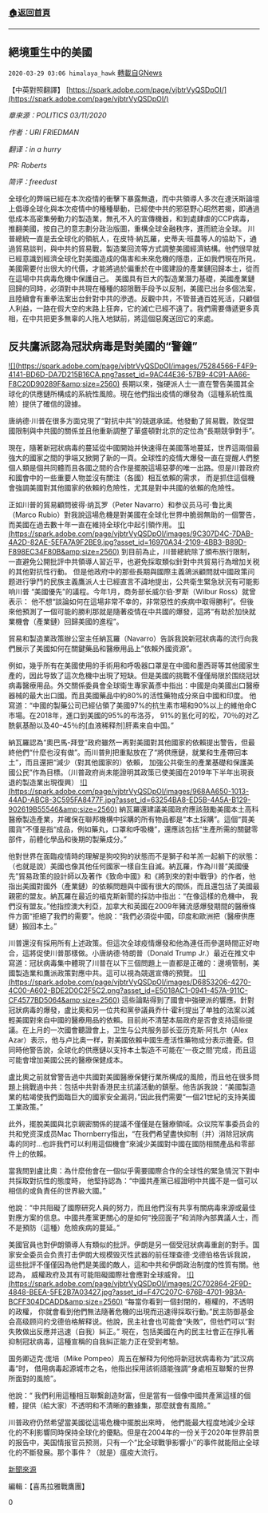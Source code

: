 ###  [:house:返回首頁](https://github.com/ourhimalayas/txt)
---

## 絕境重生中的美國
`2020-03-29 03:06 himalaya_hawk` [轉載自GNews](https://gnews.org/zh-hant/155905/)

【中英對照翻譯】 [https://spark.adobe.com/page/vjbtrVyQSDpOI/](https://spark.adobe.com/page/vjbtrVyQSDpOI/)

*章來源：POLITICS 03/11/2020*

*作者：URI FRIEDMAN*

*翻译：in a hurry*

*PR: Roberts*

*简评：freedust*

全球化的弊端已經在本次疫情的衝擊下暴露無遺，而中共領導人多次在達沃斯論壇上倡導全球化與本次疫情中的種種舉動，已經使中共的邪惡野心昭然若揭，即通過低成本高密集勞動力的製造業，無孔不入的宣傳機器，和到處肆虐的CCP病毒，推翻美國，按自己的意志劃分政治版圖，重構全球金融秩序，進而統治全球。 川普總統一直是去全球化的領航人，在皮特·納瓦羅，史蒂夫·班農等人的協助下，通過貿易談判，與中共的貿易戰，製造業回流等方式調整美國經濟結構。他們很早就已經意識到經濟全球化對美國造成的傷害和未來危機的隱患，正如我們現在所見，美國需要付出很大的代價，才能將過於偏重於在中國建設的產業鏈回歸本土，從而在這場中共病毒危機中保護自己。 美國具有巨大的製造業潛力基礎，美國產業鏈回歸的同時，必須對中共現在種種的超限戰手段予以反制，美國已出台多個法案，且陸續會有重拳法案出台針對中共的滲透。反觀中共，不管普通百姓死活，只顧個人利益，一路在假大空的末路上狂奔，它的滅亡已經不遠了。我們需要傳遞更多真相，在中共把更多無辜的人拖入地獄前，將這個惡魔送回它的來處。

## **反共鷹派認為冠狀病毒是對美國的“警鐘”**
[!\[\](https://spark.adobe.com/page/vjbtrVyQSDpOI/images/75284566-F4F9-4141-BD6D-DA7D215B16CA.png?asset_id=9AC44E36-57B9-4C91-AA66-F8C20D90289F&amp;size=2560)](https://spark.adobe.com/page/vjbtrVyQSDpOI/images/75284566-F4F9-4141-BD6D-DA7D215B16CA.png?asset_id=9AC44E36-57B9-4C91-AA66-F8C20D90289F&amp;size=725)
長期以來，強硬派人士一直在警告美國其全球化的供應鏈所構成的系統性風險。現在他們指出疫情的爆發為（這種系統性風險）提供了確信的證據。

唐纳德·川普在很多方面兌現了“對抗中共”的競選承諾。他發動了貿易戰，敦促盟國限制與中共國的關係並且他重新調整了華盛頓對北京的定位為“長期競爭對手”。

現在，隨著新冠狀病毒的蔓延從中國開始并快速得在美國落地蔓延，世界這兩個最強大的國家之間的爭端又掀開了新的一頁。全球性的疫情大爆發一直在提醒人們整個人類是個共同體而且各國之間的合作是擺脫這場惡夢的唯一出路。但是川普政府和國會中的一些重要人物並沒有關注（各國）相互依賴的需求， 而是抓住這個機會強調美國對其他國家的依賴的危險性，尤其是對中共國的依賴的危險性。

正如川普的貿易顧問彼得·纳瓦罗（Peter Navarro）和参议员马可·鲁比奥（Marco Rubio）對我說這場危機是對美國在全球化世界中脆弱無助的一個警告，而美國在過去數十年一直在維持全球化中起引領作用。
[!\[\](https://spark.adobe.com/page/vjbtrVyQSDpOI/images/9C307D4C-7DAB-4A2D-82AE-5EFA7A9F2BE9.jpg?asset_id=16970A34-2109-4BB3-B89D-F898EC34F80B&amp;size=2560)](https://spark.adobe.com/page/vjbtrVyQSDpOI/images/9C307D4C-7DAB-4A2D-82AE-5EFA7A9F2BE9.jpg?asset_id=16970A34-2109-4BB3-B89D-F898EC34F80B&amp;size=720)
到目前為止，川普總統除了頒布旅行限制，一直避免公開批評中共領導人習近平，也避免採取類似針對中共貿易行為增加关税的其他對抗性行動。 但是他政府中的那些長期與國際主義鴿派顧問就中國政策问题进行爭鬥的民族主義鷹派人士已經直言不諱地提出，公共衛生緊急狀況有可能影响川普 “美國優先”的議程。今年1月，商务部长威尔伯·罗斯（Wilbur Ross）就曾表示： 他不想“談論如何在這場非常不幸的，非常惡性的疾病中取得勝利”。但後來他預測了一個可能的勝利那就是隨著疫情在中共國的爆發，這將“有助於加快就業機會（產業鏈）回歸美國的進程”。

貿易和製造業政策辦公室主任納瓦羅（Navarro）告訴我說新冠狀病毒的流行向我們展示了美國如何在關鍵藥品和醫療用品上”依賴外國资源”。

例如，幾乎所有在美國使用的手術用和呼吸器口罩是在中國和墨西哥等其他國家生產的，因此导致了這次危機中出現了短缺。但是美國的挑戰不僅僅局限於围绕冠狀病毒醫療用品。外交關係委員會全球衛生專家黃彥中指出：中國是向美國出口醫療器械的最大出口國。而且美國藥品中約80%的活性藥物成分來自中國和印度。 他寫道：“中國的製藥公司已經佔領了美國97%的抗生素市場和90%以上的維他命C市場。在2018年，進口到美國的95%的布洛芬， 91%的氢化可的松，70％的对乙酰氨基酚以及40–45％的[血液稀释剂]肝素来自中国。”

納瓦羅認為“奧巴馬-拜登”政府雖然一再對美國對其他國家的依賴提出警告，但最終他們“什麼也沒有做”。而川普則把重點放在了“將供應鏈，就業和生產帶回本土”，而且還把“減少（對其他國家的）依賴， 加強公共衛生的產業基礎和保護美國公民”作為目標。（川普政府尚未能證明其政策已使美國在2019年下半年出現衰退的製造業出現復興）
[!\[\](https://spark.adobe.com/page/vjbtrVyQSDpOI/images/968AA650-1013-44AD-ABC8-3C595FA8477F.jpg?asset_id=63254BA8-ED5B-4A5A-B129-902619B55546&amp;size=2560)](https://spark.adobe.com/page/vjbtrVyQSDpOI/images/968AA650-1013-44AD-ABC8-3C595FA8477F.jpg?asset_id=63254BA8-ED5B-4A5A-B129-902619B55546&amp;size=720)
納瓦羅還建議美國政府應該鼓勵美國本土高科醫療製造產業，并確保在聯邦機構中採購的所有物品都是“本土採購”。這個“買美國貨”不僅是指“成品，例如藥丸，口罩和呼吸機”，還應該包括“生產所需的關鍵零部件，前體化學品和後期的製藥成分。”

他對世界在面臨疫情時的理解是狗咬狗的狀態而不是獅子和羊羔一起躺下的狀態：（也就是說）美國也像其他任何國家一樣自生自滅。納瓦羅，作為川普“美國優先”貿易政策的設計師以及著作《致命中國》和《將到來的對中戰爭》的作者，他指出美國對國外（產業鏈）的依賴問題與中國有很大的關係，而且還包括了美國最親密的盟友。納瓦羅在最近的福克斯新聞的採訪中指出：“在像這樣的危機中， 我們沒有盟友。”他指控澳大利亞，加拿大和英國在2009年豬流感爆發期間的醫療條件方面“拒絕了我們的需要”。他說：“我們必須從中國，印度和歐洲把（醫療供應鏈）搬回本土。”

川普還沒有採用所有上述政策。但這次全球疫情爆發和他為連任而參選時間正好吻合，這將促使川普那樣做。小唐纳德·特朗普（Donald Trump Jr.）最近在推文中寫道：冠狀病毒集中體現了川普在以下三個問題上一直都是正確的：邊境管制，美國製造業和鷹派政策對應中共。這可以視為競選宣傳的預覽。
[!\[\](https://spark.adobe.com/page/vjbtrVyQSDpOI/images/D6853206-4270-4C00-A602-BDE2D0C2F5C2.png?asset_id=E5018AC1-0941-457A-911C-CF4577BD5064&amp;size=2560)](https://spark.adobe.com/page/vjbtrVyQSDpOI/images/D6853206-4270-4C00-A602-BDE2D0C2F5C2.png?asset_id=E5018AC1-0941-457A-911C-CF4577BD5064&amp;size=719)
這些論點得到了國會中強硬派的響應。針對冠狀病毒的爆發，盧比奧和另一位共和黨參議員乔什·霍利提出了单独的法案以減輕美國對來自中國的醫療用品的依賴。目前尚不清楚本屆政府是否會支持這些提議。在上月的一次國會聽證會上，卫生与公共服务部长亚历克斯·阿扎尔（Alex Azar）表示，他与卢比奥一样，對美國依賴中國生產活性藥物成分表示擔憂。但同時他警告說，全球化的供應鏈以支持本土製造不可能在‘一夜之間’完成，而且這可能會增加美國公民的醫療保健成本。

盧比奧之前就曾警告過中共國對美國醫療保健行業所構成的風險，而且他在很多問題上挑戰過中共：包括中共對香港民主抗議活動的鎮壓。他告訴我說：“美國製造業的枯竭使我們面臨巨大的國家安全漏洞，”因此我們需要“一個21世紀的支持美國工業政策。”

此外，擺脫美國與北京親密關係的提議不僅僅是在醫療領域。众议院军事委员会的共和党资深成员Mac Thornberry指出，“在我們希望盡快抑制（并）消除冠狀病毒的同时…也許我們可以利用這個機會”來減少美國對中國在國防相關產品和零部件上的依賴。

當我問到盧比奧：為什麼他會在一個似乎需要國際合作的全球性的緊急情況下對中共採取對抗性的態度時， 他堅持認為：“中國共產黨已經證明中共國不是一個可以相信的或負責任的世界級大國。”

他說：“中共阻礙了國際研究人員的努力，而且他們沒有共享有關病毒來源或最佳對應方案的信息。中國共產黨更關心的是如何“挽回面子”和消除內部異議人士，而不是預防（這種）危險疾病的蔓延。”

美國官員也對伊朗領導人有類似的批評。伊朗是另一個受冠狀病毒重創的對手。国家安全委员会负责打击伊朗大规模毁灭性武器的前任理查德·戈德伯格告诉我說，這些批評不僅僅因為他們是美國的敵人，這和中共和伊朗政治制度的性質有關。他認為， 威權政府及其有可能阻礙國際社會應對全球威脅。
[!\[\](https://spark.adobe.com/page/vjbtrVyQSDpOI/images/2C702864-2F9D-4848-BEEA-5FE2B7A03427.jpg?asset_id=F47C207C-676B-4701-9B3A-BCFF304DCADD&amp;size=2560)](https://spark.adobe.com/page/vjbtrVyQSDpOI/images/2C702864-2F9D-4848-BEEA-5FE2B7A03427.jpg?asset_id=F47C207C-676B-4701-9B3A-BCFF304DCADD&amp;size=710)
“每當你看到一個封閉的，極權的，不透明的政權， 你就會看到他們無法隨著危機的出現而迅速得採取行動。”民主防御基金会高级顾问的戈德伯格解释说。他說，民主社會也可能會“失敗”，但他們可以“對失敗做出反應并迅速（自我）糾正。” 現在，包括美國在內的民主社會正在掙扎著抑制冠狀病毒，這種宣稱的自我糾正能力正在受到考驗。

国务卿迈克·庞培（Mike Pompeo）周五在解释为何他将新冠状病毒称为“武汉病毒”时， 借用病毒起源城市之名，他指出採用該術語能強調“身處相互聯繫的世界所面對的風險”。

他說：“ 我們利用這種相互聯繫創造財富，但是當有一個像中國共產黨這樣的個體，提供（給大家）不透明和不清晰的數據集，那麼就會有風險。”

川普政府仍然希望當美國從這場危機中擺脫出來時， 他們能最大程度地減少全球化的不利影響同時保持全球化的優點。但是在2004年的一份关于2020年世界前景的报告中，美国情报官员预测，只有一个“比全球戰爭影響小’’的事件就能阻止全球化的不斷發展。那个事件？（就是）瘟疫大流行。

[新聞來源](https://www.theatlantic.com/politics/archive/2020/03/coronavirus-crisis-china-trump-trade-economy/607747/)

編輯：【喜馬拉雅戰鷹團】

0
